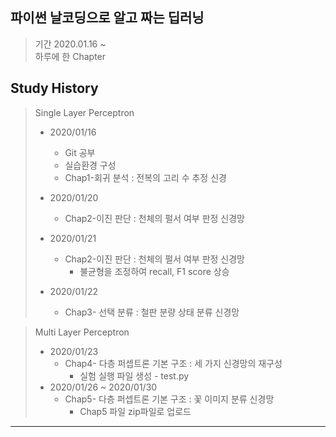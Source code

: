 ## 파이썬 날코딩으로 알고 짜는 딥러닝

> 기간 2020.01.16 ~      
> 하루에 한 Chapter

## Study History
>Single Layer Perceptron
>
>* 2020/01/16
>    * Git 공부
>    * 실습환경 구성
>    * Chap1-회귀 분석 : 전복의 고리 수 추정 신경
>    
>* 2020/01/20
>    * Chap2-이진 판단 : 천체의 펄서 여부 판정 신경망
>
>* 2020/01/21
>    * Chap2-이진 판단 : 천체의 펄서 여부 판정 신경망
>        * 불균형을 조정하여 recall, F1 score 상승
>
>* 2020/01/22
>    * Chap3- 선택 분류 : 철판 분량 상태 분류 신경망

>Multi Layer Perceptron
>* 2020/01/23
>    * Chap4- 다층 퍼셉트론 기본 구조 : 세 가지 신경망의 재구성
>        * 실험 실행 파일 생성 - test.py
>* 2020/01/26 ~ 2020/01/30
>    * Chap5- 다층 퍼셉트론 기본 구조 : 꽃 이미지 분류 신경망
>        * Chap5 파일 zip파일로 업로드 
<hr/>


<br>
